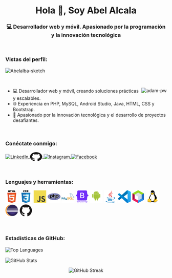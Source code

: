 <h1 align="center">Hola 👋, Soy Abel Alcala</h1>
<h3 align="center">💻 Desarrollador web y móvil. Apasionado por la programación y la innovación tecnológica</h3>

<br>

<p align="right">
  <h3>Vistas del perfil: </h3>
  <img src="https://komarev.com/ghpvc/?username=Abelalba-sketch&label=Profile%20views&color=0e75b6&style=flat" alt="Abelalba-sketch" />
</p>


<br>

<p><img align="right" src="https://github.com/Adam-pw/Adam-pw/blob/main/animation_500_kxa883sd.gif" alt="adam-pw" /></p>


- 💻 Desarrollador web y móvil, creando soluciones prácticas y escalables.  
- 🌐 Experiencia en PHP, MySQL, Android Studio, Java, HTML, CSS y Bootstrap.  
- 🚀 Apasionado por la innovación tecnológica y el desarrollo de proyectos desafiantes.

<br>

<h3 align="left">Conéctate conmigo:</h3>
<p align="left">
  <!-- LinkedIn -->
  <a href="https://www.linkedin.com/in/AbelAlcala/" target="_blank">
    <img align="center" src="https://raw.githubusercontent.com/rahuldkjain/github-profile-readme-generator/master/src/images/icons/Social/linked-in-alt.svg" alt="LinkedIn" height="30" width="40" />
  </a>
  
  <!-- GitHub -->
  <a href="https://github.com/TechExplorer677" target="_blank">
    <img align="center" src="https://raw.githubusercontent.com/devicons/devicon/master/icons/github/github-original.svg" alt="GitHub" height="30" width="40" />
  </a>

  <!-- Instagram -->
  <a href="https://www.instagram.com/abel_aa21?igsh=MW5jZnRndzI5ZDdh" target="_blank">
    <img align="center" src="https://raw.githubusercontent.com/rahuldkjain/github-profile-readme-generator/master/src/images/icons/Social/instagram.svg" alt="Instagram" height="30" width="40" />
  </a>

  <!-- Facebook -->
  <a href="https://www.facebook.com/share/1NS6XLZDKq/" target="_blank">
    <img align="center" src="https://raw.githubusercontent.com/rahuldkjain/github-profile-readme-generator/master/src/images/icons/Social/facebook.svg" alt="Facebook" height="30" width="40" />
  </a>
</p>


<br>

<h3 align="left">Lenguajes y herramientas:</h3>
<p align="left">
  <img src="https://raw.githubusercontent.com/devicons/devicon/master/icons/html5/html5-original-wordmark.svg" alt="HTML5" width="40" height="40" />
  <img src="https://raw.githubusercontent.com/devicons/devicon/master/icons/css3/css3-original-wordmark.svg" alt="CSS3" width="40" height="40" />
  <img src="https://raw.githubusercontent.com/devicons/devicon/master/icons/javascript/javascript-original.svg" alt="JavaScript" width="40" height="40" />
  <img src="https://raw.githubusercontent.com/devicons/devicon/master/icons/php/php-original.svg" alt="PHP" width="40" height="40" />
  <img src="https://raw.githubusercontent.com/devicons/devicon/master/icons/mysql/mysql-original-wordmark.svg" alt="MySQL" width="40" height="40" />
  <img src="https://raw.githubusercontent.com/devicons/devicon/master/icons/bootstrap/bootstrap-plain-wordmark.svg" alt="Bootstrap" width="40" height="40" />
  <img src="https://raw.githubusercontent.com/devicons/devicon/master/icons/android/android-original-wordmark.svg" alt="Android" width="40" height="40" />
  <img src="https://raw.githubusercontent.com/devicons/devicon/master/icons/java/java-original.svg" alt="Java" width="40" height="40" />
  <img src="https://raw.githubusercontent.com/devicons/devicon/master/icons/vscode/vscode-original.svg" alt="VS Code" width="40" height="40" />
  <img src="https://raw.githubusercontent.com/devicons/devicon/master/icons/netbeans/netbeans-original.svg" alt="NetBeans" width="40" height="40" />
  <img src="https://raw.githubusercontent.com/devicons/devicon/master/icons/linux/linux-original.svg" alt="Linux" width="40" height="40" />
  <img src="https://raw.githubusercontent.com/devicons/devicon/master/icons/eclipse/eclipse-original.svg" alt="Eclipse" width="40" height="40" />
  <img src="https://raw.githubusercontent.com/devicons/devicon/master/icons/github/github-original.svg" alt="GitHub" width="40" height="40" />

</p>

<br>

<h3>Estadísticas de GitHub:</h3>

<!-- Top Lenguajes -->
<p>
  <img align="center" src="https://github-readme-stats.vercel.app/api/top-langs/?username=TechExplorer677&layout=compact&theme=dark&cache_seconds=1800" alt="Top Languages" />
</p>


<!-- Stats generales -->
<p>
  <img align="center" src="https://github-readme-stats.vercel.app/api?username=TechExplorer677&show_icons=true&locale=en&theme=dark" alt="GitHub Stats" />
</p>

<!-- GitHub Streak -->
<p align="center">
  <img src="https://github-readme-streak-stats.herokuapp.com/?user=TechExplorer677&theme=dark&background=0d1117&date_format=M%20j%5B%2C%20Y%5D" alt="GitHub Streak" />
</p>

